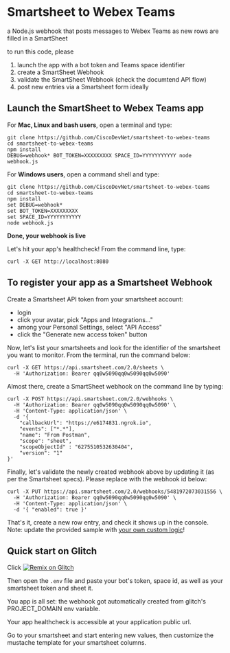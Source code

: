 # Smartsheet to Webex Teams

a Node.js webhook that posts messages to Webex Teams as new rows are filled in a SmartSheet

to run this code, please
1. launch the app with a bot token and Teams space identifier
2. create a SmartSheet Webhook
3. validate the SmartSheet Webhook (check the documtend API flow)
3. post new entries via a Smartsheet form ideally


## Launch the SmartSheet to Webex Teams app

For **Mac, Linux and bash users**, open a terminal and type:

```shell
git clone https://github.com/CiscoDevNet/smartsheet-to-webex-teams
cd smartsheet-to-webex-teams
npm install
DEBUG=webhook* BOT_TOKEN=XXXXXXXXX SPACE_ID=YYYYYYYYYYY node webhook.js
```

For **Windows users**, open a command shell and type:

```shell
git clone https://github.com/CiscoDevNet/smartsheet-to-webex-teams
cd smartsheet-to-webex-teams
npm install
set DEBUG=webhook*
set BOT_TOKEN=XXXXXXXXX
set SPACE_ID=YYYYYYYYYYY
node webhook.js
```

**Done, your webhook is live**

Let's hit your app's healthcheck! 
From the command line, type:

```shell
curl -X GET http://localhost:8080
```


## To register your app as a Smartsheet Webhook

Create a Smartsheet API token from your smartsheet account:
- login
- click your avatar, pick "Apps and Integrations..."
- among your Personal Settings, select "API Access"
- click the "Generate new access token" button

Now, let's list your smartsheets and look for the identifier of the smartsheet you want to monitor. From the terminal, run the command below:

```shell
curl -X GET https://api.smartsheet.com/2.0/sheets \
  -H 'Authorization: Bearer qq0w5090qq0w5090qq0w5090' 
```

Almost there, create a SmartSheet webhook on the command line by typing:

```shell
curl -X POST https://api.smartsheet.com/2.0/webhooks \
  -H 'Authorization: Bearer qq0w5090qq0w5090qq0w5090' \
  -H 'Content-Type: application/json' \
  -d '{ 
    "callbackUrl": "https://e6174831.ngrok.io",
    "events": ["*.*"],
    "name": "From Postman",
    "scope": "sheet",
    "scopeObjectId" : "6275510532630404",
    "version": "1"
}'
```

Finally, let's validate the newly created webhook above by updating it (as per the Smartsheet specs). Please replace with the webhook id below:

```shell
curl -X PUT https://api.smartsheet.com/2.0/webhooks/5481972073031556 \
  -H 'Authorization: Bearer qq0w5090qq0w5090qq0w5090' \
  -H 'Content-Type: application/json' \
  -d '{ "enabled": true }'
```

That's it, create a new row entry, and check it shows up in the console.
Note: update the provided sample with [your own custom logic](./webhook.js#146)!


## Quick start on Glitch

Click [![Remix on Glitch](https://cdn.glitch.com/2703baf2-b643-4da7-ab91-7ee2a2d00b5b%2Fremix-button.svg)](https://glitch.com/edit/#!/import/github/ObjectIsAdvantag/smartsheet-to-webex-teams)

Then open the `.env` file and paste your bot's token, space id, as well as your smartsheet token and sheet it.

You app is all set: the webhook got automatically created from glitch's PROJECT_DOMAIN env variable.

Your app healthcheck is accessible at your application public url.

Go to your smartsheet and start entering new values,
then customize the mustache template for your smartsheet columns.
